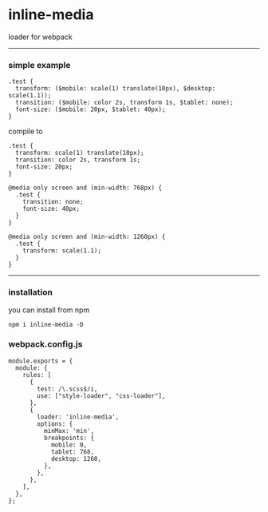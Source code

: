 # inline-media

loader for webpack

---

### simple example

```
.test {
  transform: ($mobile: scale(1) translate(10px), $desktop: scale(1.1));
  transition: ($mobile: color 2s, transform 1s, $tablet: none);
  font-size: ($mobile: 20px, $tablet: 40px);
}
```

compile to

```
.test {
  transform: scale(1) translate(10px);
  transition: color 2s, transform 1s;
  font-size: 20px;
}

@media only screen and (min-width: 768px) {
  .test {
    transition: none;
    font-size: 40px;
  }
}

@media only screen and (min-width: 1260px) {
  .test {
    transform: scale(1.1);
  }
}
```

---

### installation

you can install from npm

```
npm i inline-media -D
```

### webpack.config.js

```
module.exports = {
  module: {
    rules: [
      {
        test: /\.scss$/i,
        use: ["style-loader", "css-loader"],
      },
      {
        loader: 'inline-media',
        options: {
          minMax: 'min',
          breakpoints: {
            mobile: 0,
            tablet: 768,
            desktop: 1260,
          },
        },
      },
    ],
  },
};
```
